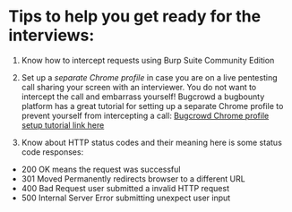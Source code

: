 # Tips to help you get ready for the interviews:

1. Know how to intercept requests using Burp Suite Community Edition

2. Set up a *separate Chrome profile* in case you are on a live pentesting call sharing your screen with an interviewer. You do not want to intercept the call and embarrass yourself!
Bugcrowd a bugbounty platform has a great tutorial for setting up a separate Chrome profile
to prevent yourself from intercepting a call:
[Bugcrowd Chrome profile setup tutorial link here](https://youtu.be/h2duGBZLEek)

3. Know about HTTP status codes and their meaning here is some status code responses:

- 200 OK means the request was successful 
- 301 Moved Permanently redirects browser to a different URL 
- 400 Bad Request user submitted a invalid HTTP request
- 500 Internal Server Error submitting unexpect user input

